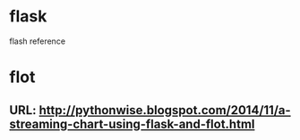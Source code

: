 # flask
flash reference

# flot
## URL: http://pythonwise.blogspot.com/2014/11/a-streaming-chart-using-flask-and-flot.html
